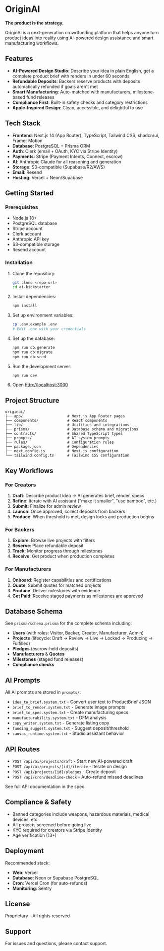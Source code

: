 # OriginAI

**The product is the strategy.**

OriginAI is a next-generation crowdfunding platform that helps anyone turn product ideas into reality using AI-powered design assistance and smart manufacturing workflows.

## Features

- **AI-Powered Design Studio**: Describe your idea in plain English, get a complete product brief with renders in under 60 seconds
- **Refundable Deposits**: Backers reserve products with deposits automatically refunded if goals aren't met
- **Smart Manufacturing**: Auto-matched with manufacturers, milestone-based fund releases
- **Compliance First**: Built-in safety checks and category restrictions
- **Apple-Inspired Design**: Clean, accessible, and delightful to use

## Tech Stack

- **Frontend**: Next.js 14 (App Router), TypeScript, Tailwind CSS, shadcn/ui, Framer Motion
- **Database**: PostgreSQL + Prisma ORM
- **Auth**: Clerk (email + OAuth, KYC via Stripe Identity)
- **Payments**: Stripe (Payment Intents, Connect, escrow)
- **AI**: Anthropic Claude for all reasoning and generation
- **Storage**: S3-compatible (Supabase/R2/AWS)
- **Email**: Resend
- **Hosting**: Vercel + Neon/Supabase

## Getting Started

### Prerequisites

- Node.js 18+
- PostgreSQL database
- Stripe account
- Clerk account
- Anthropic API key
- S3-compatible storage
- Resend account

### Installation

1. Clone the repository:
   ```bash
   git clone <repo-url>
   cd ai-kickstarter
   ```

2. Install dependencies:
   ```bash
   npm install
   ```

3. Set up environment variables:
   ```bash
   cp .env.example .env
   # Edit .env with your credentials
   ```

4. Set up the database:
   ```bash
   npm run db:generate
   npm run db:migrate
   npm run db:seed
   ```

5. Run the development server:
   ```bash
   npm run dev
   ```

6. Open [http://localhost:3000](http://localhost:3000)

## Project Structure

```
originai/
├── app/                    # Next.js App Router pages
├── components/             # React components
├── lib/                    # Utilities and integrations
├── prisma/                 # Database schema and migrations
├── contracts/              # Shared TypeScript types
├── prompts/                # AI system prompts
├── rules/                  # Configuration rules
├── package.json            # Dependencies
├── next.config.js          # Next.js configuration
└── tailwind.config.ts      # Tailwind CSS configuration
```

## Key Workflows

### For Creators

1. **Draft**: Describe product idea → AI generates brief, render, specs
2. **Refine**: Iterate with AI assistant ("make it smaller", "use bamboo", etc.)
3. **Submit**: Finalize for admin review
4. **Launch**: Once approved, collect deposits from backers
5. **Produce**: When threshold is met, design locks and production begins

### For Backers

1. **Explore**: Browse live projects with filters
2. **Reserve**: Place refundable deposit
3. **Track**: Monitor progress through milestones
4. **Receive**: Get product when production completes

### For Manufacturers

1. **Onboard**: Register capabilities and certifications
2. **Quote**: Submit quotes for matched projects
3. **Produce**: Deliver milestones with evidence
4. **Get Paid**: Receive staged payments as milestones are approved

## Database Schema

See `prisma/schema.prisma` for the complete schema including:

- **Users** (with roles: Visitor, Backer, Creator, Manufacturer, Admin)
- **Projects** (lifecycle: Draft → Review → Live → Locked → Producing → Fulfilled)
- **Pledges** (escrow-held deposits)
- **Manufacturers** & **Quotes**
- **Milestones** (staged fund releases)
- **Compliance checks**

## AI Prompts

All AI prompts are stored in `prompts/`:

- `idea_to_brief.system.txt` - Convert user text to ProductBrief JSON
- `brief_to_render.system.txt` - Generate image prompts
- `brief_to_spec.system.txt` - Create manufacturing specs
- `manufacturability.system.txt` - DFM analysis
- `copy_writer.system.txt` - Generate listing copy
- `funding_suggest.system.txt` - Suggest deposit/threshold
- `canvas_runtime.system.txt` - Studio assistant behavior

## API Routes

- `POST /api/ai/projects/draft` - Start new AI-powered draft
- `POST /api/ai/projects/[id]/iterate` - Iterate on design
- `POST /api/projects/[id]/pledges` - Create deposit
- `POST /api/cron/deadline-check` - Auto-refund missed deadlines

See full API documentation in the spec.

## Compliance & Safety

- Banned categories include weapons, hazardous materials, medical devices, etc.
- All projects screened before going live
- KYC required for creators via Stripe Identity
- Age verification (13+)

## Deployment

Recommended stack:

- **Web**: Vercel
- **Database**: Neon or Supabase PostgreSQL
- **Cron**: Vercel Cron (for auto-refunds)
- **Monitoring**: Sentry

## License

Proprietary - All rights reserved

## Support

For issues and questions, please contact support.
